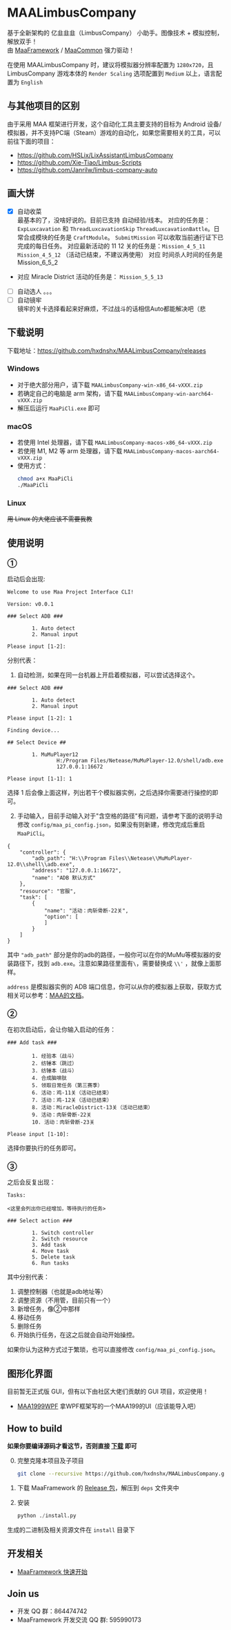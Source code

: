 # MAALimbusCompany

基于全新架构的 亿韭韭韭（LimbusCompany） 小助手。图像技术 + 模拟控制，解放双手！  
由 [MaaFramework](https://github.com/MaaAssistantArknights/MaaFramework) / [MaaCommon](https://github.com/MaaAssistantArknights/MaaCommon) 强力驱动！

在使用 MAALimbusCompany 时，建议将模拟器分辨率配置为 `1280x720`，且 LimbusCompany 游戏本体的 `Render Scaling` 选项配置到 `Medium` 以上，语言配置为 `English`

## 与其他项目的区别

由于采用 MAA 框架进行开发，这个自动化工具主要支持的目标为 Android 设备/模拟器，并不支持PC端（Steam）游戏的自动化，如果您需要相关的工具，可以前往下面的项目：

 - https://github.com/HSLix/LixAssistantLimbusCompany
 - https://github.com/Xie-Tiao/Limbus-Scripts
 - https://github.com/Janrilw/limbus-company-auto


## 画大饼

- [x] 自动收菜  
  最基本的了，没啥好说的。目前已支持 自动经验/线本。
  对应的任务是： `ExpLuxcavation` 和 `ThreadLuxcavationSkip` `ThreadLuxcavationBattle`。日常合成模块的任务是 `CraftModule`。 `SubmitMission` 可以收取当前通行证下已完成的每日任务。
  对应最新活动的 11 12 关的任务是：`Mission_4_5_11` `Mission_4_5_12` （活动已结束，不建议再使用） 对应 时间杀人时间的任务是 Mission_6_5_2
- 对应 Miracle District 活动的任务是： `Mission_5_5_13`
- [ ] 自动选人
  。。。
- [ ] 自动镜牢  
  镜牢的关卡选择看起来好麻烦，不过战斗的话相信Auto都能解决吧（悲

## 下载说明

下载地址：<https://github.com/hxdnshx/MAALimbusCompany/releases>

### Windows

- 对于绝大部分用户，请下载 `MAALimbusCompany-win-x86_64-vXXX.zip`
- 若确定自己的电脑是 arm 架构，请下载 `MAALimbusCompany-win-aarch64-vXXX.zip`
- 解压后运行 `MaaPiCli.exe` 即可

### macOS

- 若使用 Intel 处理器，请下载 `MAALimbusCompany-macos-x86_64-vXXX.zip`
- 若使用 M1, M2 等 arm 处理器，请下载 `MAALimbusCompany-macos-aarch64-vXXX.zip`
- 使用方式：
  ```bash
  chmod a+x MaaPiCli
  ./MaaPiCli
  ```

### Linux

~~用 Linux 的大佬应该不需要我教~~

## 使用说明
### ①
启动后会出现:
```
Welcome to use Maa Project Interface CLI!

Version: v0.0.1

### Select ADB ###

        1. Auto detect
        2. Manual input

Please input [1-2]:
```
分别代表：
1. 自动检测，如果在同一台机器上开启着模拟器，可以尝试选择这个。

```
### Select ADB ###

        1. Auto detect
        2. Manual input

Please input [1-2]: 1

Finding device...

## Select Device ##

        1. MuMuPlayer12
                H:/Program Files/Netease/MuMuPlayer-12.0/shell/adb.exe
                127.0.0.1:16672

Please input [1-1]: 1
```
选择 1 后会像上面这样，列出若干个模拟器实例，之后选择你需要进行操控的即可。

2. 手动输入，目前手动输入对于"含空格的路径"有问题，请参考下面的说明手动修改 `config/maa_pi_config.json`，如果没有则新建，修改完成后重启 `MaaPiCli`。

```
{
    "controller": {
        "adb_path": "H:\\Program Files\\Netease\\MuMuPlayer-12.0\\shell\\adb.exe",
        "address": "127.0.0.1:16672",
        "name": "ADB 默认方式"
    },
    "resource": "官服",
    "task": [
        {
            "name": "活动：肉斩骨断-22关",
            "option": [
            ]
        }
    ]
}
```
其中 `"adb_path"` 部分是你的adb的路径，一般你可以在你的MuMu等模拟器的安装路径下，找到 `adb.exe`。注意如果路径里面有`\`，需要替换成 `\\'` ，就像上面那样。

`address` 是模拟器实例的 ADB 端口信息，你可以从你的模拟器上获取，获取方式相关可以参考：[MAA的文档](https://maa.plus/docs/%E7%94%A8%E6%88%B7%E6%89%8B%E5%86%8C/%E5%B8%B8%E8%A7%81%E9%97%AE%E9%A2%98.html#%E7%A1%AE%E8%AE%A4-adb-%E5%8F%8A%E8%BF%9E%E6%8E%A5%E5%9C%B0%E5%9D%80%E6%AD%A3%E7%A1%AE)。

### ②
在初次启动后，会让你输入启动的任务：
```
### Add task ###

        1. 经验本（战斗）
        2. 纺锤本（跳过）
        3. 纺锤本（战斗）
        4. 合成脑啡肽
        5. 领取日常任务（第三赛季）
        6. 活动：鸡-11关（活动已结束）
        7. 活动：鸡-12关（活动已结束）
        8. 活动：MiracleDistrict-13关（活动已结束）
        9. 活动：肉斩骨断-22关
        10. 活动：肉斩骨断-23关

Please input [1-10]:
```
选择你要执行的任务即可。

### ③

之后会反复出现：
```
Tasks:

<这里会列出你已经增加，等待执行的任务>

### Select action ###

        1. Switch controller
        2. Switch resource
        3. Add task
        4. Move task
        5. Delete task
        6. Run tasks
```
其中分别代表：
1. 调整控制器（也就是adb地址等）
2. 调整资源（不用管，目前只有一个）
3. 新增任务，像②中那样
4. 移动任务
5. 删除任务
6. 开始执行任务，在这之后就会自动开始操控。

如果你认为这种方式过于繁琐，也可以直接修改 `config/maa_pi_config.json`。


## 图形化界面

目前暂无正式版 GUI，但有以下由社区大佬们贡献的 GUI 项目，欢迎使用！

- [MAA1999WPF](https://github.com/MLAcookie/MAA1999WPF) 拿WPF框架写的一个MAA199的UI（应该能导入吧）

## How to build

**如果你要编译源码才看这节，否则直接 [下载](https://github.com/hxdnshx/MAALimbusCompany/releases) 即可**

0. 完整克隆本项目及子项目

    ```bash
    git clone --recursive https://github.com/hxdnshx/MAALimbusCompany.git
    ```

1. 下载 MaaFramework 的 [Release 包](https://github.com/MaaAssistantArknights/MaaFramework/releases)，解压到 `deps` 文件夹中
2. 安装

    ```python
    python ./install.py
    ```

生成的二进制及相关资源文件在 `install` 目录下

## 开发相关

- [MaaFramework 快速开始](https://github.com/MaaAssistantArknights/MaaFramework/blob/main/docs/zh_cn/1.1-%E5%BF%AB%E9%80%9F%E5%BC%80%E5%A7%8B.md)

## Join us

- 开发 QQ 群：864474742
- MaaFramework 开发交流 QQ 群: 595990173
